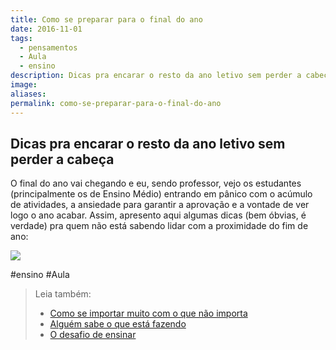 ```yaml
---
title: Como se preparar para o final do ano
date: 2016-11-01
tags:
  - pensamentos
  - Aula
  - ensino
description: Dicas pra encarar o resto da ano letivo sem perder a cabeça
image: 
aliases:
permalink: como-se-preparar-para-o-final-do-ano
---
```

## Dicas pra encarar o resto da ano letivo sem perder a cabeça

O final do ano vai chegando e eu, sendo professor, vejo os estudantes (principalmente os de Ensino Médio) entrando em pânico com o acúmulo de atividades, a ansiedade para garantir a aprovação e a vontade de ver logo o ano acabar. Assim, apresento aqui algumas dicas (bem óbvias, é verdade) pra quem não está sabendo lidar com a proximidade do fim de ano:

<img src="/assets/img/como-se-preparar-para-o-final-do ano-medium.png">


#ensino #Aula

> Leia também:
> - <a href="/como-se-importar-muito-com-o-que-nao-importa">Como se importar muito com o que não importa</a>
> - <a href="/alguem-sabe-o-que-esta-fazendo">Alguém sabe o que está fazendo</a>
> - <a href="/o-desafio-de-ensinar">O desafio de ensinar</a>
